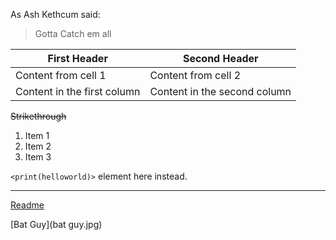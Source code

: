As Ash Kethcum said:

> Gotta Catch em all


First Header | Second Header
------------ | -------------
Content from cell 1 | Content from cell 2
Content in the first column | Content in the second column

~~Strikethrough~~

1. Item 1
2. Item 2
3. Item 3

`<print(helloworld)>` element here instead.

---
[Readme](README.md)

[Bat Guy](bat guy.jpg)
